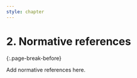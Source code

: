 ```yaml
---
style: chapter
---
```


# 2. Normative references
{:.page-break-before}

Add normative references here.

